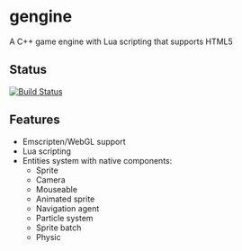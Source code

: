 gengine
=======

A C++ game engine with Lua scripting that supports HTML5

## Status
[![Build Status](https://drone.io/github.com/gogoprog/gengine/status.png)](https://drone.io/github.com/gogoprog/gengine/latest)

## Features
 * Emscripten/WebGL support
 * Lua scripting
 * Entities system with native components:
   * Sprite
   * Camera
   * Mouseable
   * Animated sprite
   * Navigation agent
   * Particle system
   * Sprite batch
   * Physic

